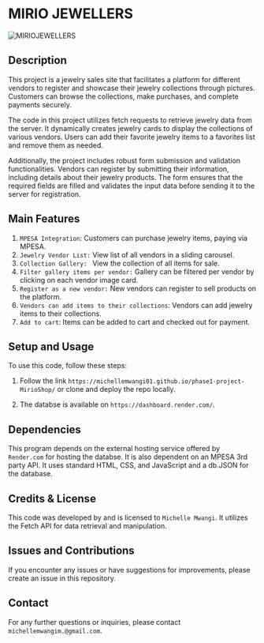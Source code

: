 # MIRIO JEWELLERS

![MIRIOJEWELLERS](https://github.com/michellemwangi01/phase1-project-MirioShop/assets/84324369/2174e1a3-5003-4c55-951f-213c3b8336df)

## Description

This project is a jewelry sales site that facilitates a platform for different vendors to register and showcase their jewelry collections through pictures. Customers can browse the collections, make purchases, and complete payments securely.

The code in this project utilizes fetch requests to retrieve jewelry data from the server. It dynamically creates jewelry cards to display the collections of various vendors. Users can add their favorite jewelry items to a favorites list and remove them as needed.

Additionally, the project includes robust form submission and validation functionalities. Vendors can register by submitting their information, including details about their jewelry products. The form ensures that the required fields are filled and validates the input data before sending it to the server for registration.


## Main Features
1. `MPESA Integration`: Customers can purchase jewelry items, paying via MPESA.
2. `Jewelry Vendor List:` View list of all vendors in a sliding carousel.
3. `Collection Gallery: ` View the collection of all items for sale.
4. `Filter gallery items per vendor:` Gallery can be filtered per vendor by clicking on each vendor image card.
5. `Register as a new vendor:` New vendors can register to sell products on the platform.
6. `Vendors can add items to their collections`: Vendors can add jewelry items to their collections.
7. `Add to cart`: Items can be added to cart and checked out for payment.


## Setup and Usage

To use this code, follow these steps:

1. Follow the link `https://michellemwangi01.github.io/phase1-project-MirioShop/` or clone and deploy the repo locally.

2. The databse is available on `https://dashboard.render.com/`.

## Dependencies

This program depends on the external hosting service offered by `Render.com` for hosting the databse.
It is also dependent on an MPESA 3rd party API.
It  uses standard HTML, CSS, and JavaScript and a db.JSON for the database.

## Credits & License

This code was developed by and is licensed to `Michelle Mwangi`. It utilizes the Fetch API for data retrieval and manipulation.


## Issues and Contributions

If you encounter any issues or have suggestions for improvements, please create an issue in this repository.

## Contact

For any further questions or inquiries, please contact `michellemwangim.@gmail.com`.
